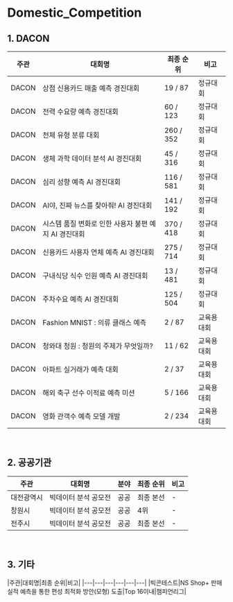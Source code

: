 # Domestic_Competition

## 1. DACON
|주관|대회명|최종 순위|비고|
|-|-|-|-|
|DACON|상점 신용카드 매출 예측 경진대회|19 / 87|정규대회|
|DACON|전력 수요량 예측 경진대회|60 / 123|정규대회|
|DACON|천체 유형 분류 대회|260 / 352|정규대회|
|DACON|생체 과학 데이터 분석 AI 경진대회|45 / 316|정규대회|
|DACON|심리 성향 예측 AI 경진대회|116 / 581|정규대회|
|DACON|AI야, 진짜 뉴스를 찾아줘! AI 경진대회|141 / 192|정규대회|
|DACON|시스템 품질 변화로 인한 사용자 불편 예지 AI 경진대회|370 / 418|정규대회|
|DACON|신용카드 사용자 연체 예측 AI 경진대회|275 / 714|정규대회|
|DACON|구내식당 식수 인원 예측 AI 경진대회|13 / 481|정규대회|
|DACON|주차수요 예측 AI 경진대회|125 / 504|정규대회|
|DACON|Fashion MNIST : 의류 클래스 예측|2 / 87|교육용대회|
|DACON|청와대 청원 : 청원의 주제가 무엇일까?|11 / 62|교육용대회|
|DACON|아파트 실거래가 예측 대회|2 / 37|교육용대회|
|DACON|해외 축구 선수 이적료 예측 미션|5 / 166|교육용대회|
|DACON|영화 관객수 예측 모델 개발|2 / 234|교육용대회|

<br>

## 2. 공공기관
|주관|대회명|분야|최종 순위|비고|
|---|---|---|---|---|
|대전광역시|빅데이터 분석 공모전|공공|최종 본선|-|
|창원시|빅데이터 분석 공모전|공공|4위|-|
|전주시|빅데이터 분석 공모전|공공|최종 본선|-|

<br>

## 3. 기타
|주관|대회명|최종 순위|비고|
|---|---|---|---|---|---|
|빅콘테스트|NS Shop+ 판매 실적 예측을 통한 편성 최적화 방안(모형) 도출|Top 16이내|챔피언리그|
